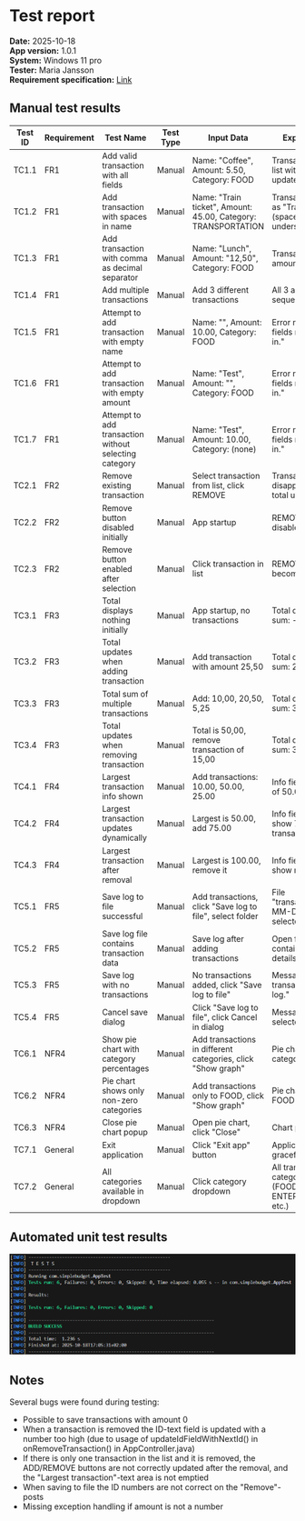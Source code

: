 # Test report
**Date:** 2025-10-18  
**App version:** 1.0.1  
**System:** Windows 11 pro  
**Tester:** Maria Jansson  
**Requirement specification:** [Link](/docs/Requirement_specification.md)  

## Manual test results

| Test ID | Requirement | Test Name | Test Type | Input Data | Expected Output | Status |
|---------|-------------|-----------|-----------|------------|-----------------|--------|
| TC1.1 | FR1 | Add valid transaction with all fields | Manual | Name: "Coffee", Amount: 5.50, Category: FOOD | Transaction appears in list with ID, total updates by +5.50 | ✅ |
| TC1.2 | FR1 | Add transaction with spaces in name | Manual | Name: "Train ticket", Amount: 45.00, Category: TRANSPORTATION | Transaction appears as "Train_ticket" (spaces replaced with underscore) | ✅ |
| TC1.3 | FR1 | Add transaction with comma as decimal separator | Manual | Name: "Lunch", Amount: "12,50", Category: FOOD | Transaction accepted, amount correct | ✅ |
| TC1.4 | FR1 | Add multiple transactions | Manual | Add 3 different transactions | All 3 appear in list with sequential IDs | ✅ |
| TC1.5 | FR1 | Attempt to add transaction with empty name | Manual | Name: "", Amount: 10.00, Category: FOOD | Error message: "All fields must be filled in." | ✅ |
| TC1.6 | FR1 | Attempt to add transaction with empty amount | Manual | Name: "Test", Amount: "", Category: FOOD | Error message: "All fields must be filled in." | ✅ |
| TC1.7 | FR1 | Attempt to add transaction without selecting category | Manual | Name: "Test", Amount: 10.00, Category: (none) | Error message: "All fields must be filled in." | ✅ |
| TC2.1 | FR2 | Remove existing transaction | Manual | Select transaction from list, click REMOVE | Transaction disappears from list, total updates correctly | ✅ |
| TC2.2 | FR2 | Remove button disabled initially | Manual | App startup | REMOVE button is disabled | ✅ |
| TC2.3 | FR2 | Remove button enabled after selection | Manual | Click transaction in list | REMOVE button becomes enabled | ✅ |
| TC3.1 | FR3 | Total displays nothing initially | Manual | App startup, no transactions | Total displays: "Total sum: -" | ✅ |
| TC3.2 | FR3 | Total updates when adding transaction | Manual | Add transaction with amount 25,50 | Total displays: "Total sum: 25,50" | ✅ |
| TC3.3 | FR3 | Total sum of multiple transactions | Manual | Add: 10,00, 20,50, 5,25 | Total displays: "Total sum: 35,75" | ✅ |
| TC3.4 | FR3 | Total updates when removing transaction | Manual | Total is 50,00, remove transaction of 15,00 | Total displays: "Total sum: 35,00" | ✅ |
| TC4.1 | FR4 | Largest transaction info shown | Manual | Add transactions: 10.00, 50.00, 25.00 | Info field shows details of 50.00 transaction | ✅ |
| TC4.2 | FR4 | Largest transaction updates dynamically | Manual | Largest is 50.00, add 75.00 | Info field updates to show 75.00 transaction | ✅ |
| TC4.3 | FR4 | Largest transaction after removal | Manual | Largest is 100.00, remove it | Info field updates to show next largest | ✅ |
| TC5.1 | FR5 | Save log to file successful | Manual | Add transactions, click "Save log to file", select folder | File "transactionlog_YYYY-MM-DD.txt" created in selected folder | ✅ |
| TC5.2 | FR5 | Save log file contains transaction data | Manual | Save log after adding transactions | Open file, verify it contains transaction details | ✅ |
| TC5.3 | FR5 | Save log with no transactions | Manual | No transactions added, click "Save log to file" | Message: "No transactions in the log." | ✅ |
| TC5.4 | FR5 | Cancel save dialog | Manual | Click "Save log to file", click Cancel in dialog | Message: "No folder selected." | ✅ |
| TC6.1 | NFR4 | Show pie chart with category percentages | Manual | Add transactions in different categories, click "Show graph" | Pie chart appears with category segments | ✅ |
| TC6.2 | NFR4 | Pie chart shows only non-zero categories | Manual | Add transactions only to FOOD, click "Show graph" | Pie chart shows only FOOD category | ✅ |
| TC6.3 | NFR4 | Close pie chart popup | Manual | Open pie chart, click "Close" | Chart popup closes | ✅ |
| TC7.1 | General | Exit application | Manual | Click "Exit app" button | Application closes gracefully | ✅ |
| TC7.2 | General | All categories available in dropdown | Manual | Click category dropdown | All transaction categories shown (FOOD, TRANSPORT, ENTERTAINMENT, etc.) | ✅ |

## Automated unit test results

![Console printout](/docs/test_result.png)

## Notes
Several bugs were found during testing:
- Possible to save transactions with amount 0
- When a transaction is removed the ID-text field is updated with a number too high (due to usage of updateIdFieldWithNextId() in onRemoveTransaction() in AppController.java)
- If there is only one transaction in the list and it is removed, the ADD/REMOVE buttons are not correctly updated after the removal, and the "Largest transaction"-text area is not emptied
- When saving to file the ID numbers are not correct on the "Remove"-posts
- Missing exception handling if amount is not a number
